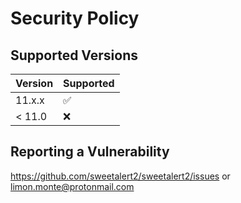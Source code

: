 # Security Policy

## Supported Versions

| Version | Supported          |
| ------- | ------------------ |
| 11.x.x  | :white_check_mark: |
| < 11.0  | :x:                |

## Reporting a Vulnerability

https://github.com/sweetalert2/sweetalert2/issues or limon.monte@protonmail.com
